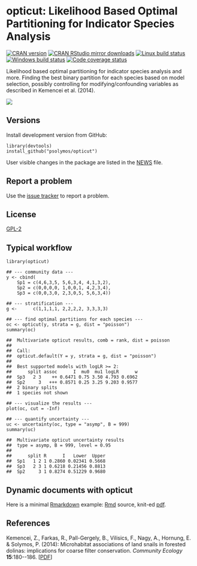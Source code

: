 # opticut: Likelihood Based Optimal Partitioning for Indicator Species Analysis

[![CRAN version](http://www.r-pkg.org/badges/version/opticut)](http://cran.rstudio.com/web/packages/opticut/index.html)
[![CRAN RStudio mirror downloads](http://cranlogs.r-pkg.org/badges/grand-total/opticut)](http://cran.rstudio.com/web/packages/opticut/index.html)
[![Linux build status](https://travis-ci.org/psolymos/opticut.svg?branch=master)](https://travis-ci.org/psolymos/opticut)
[![Windows build status](https://ci.appveyor.com/api/projects/status/g6k5txb3v3i4wres?svg=true)](https://ci.appveyor.com/project/psolymos/opticut)
[![Code coverage status](https://codecov.io/gh/psolymos/opticut/branch/master/graph/badge.svg)](https://codecov.io/gh/psolymos/opticut)

Likelihood based optimal partitioning for indicator species analysis and more.
Finding the best binary partition for each species based on
model selection, possibly controlling for modifying/confounding
variables as described in Kemencei et al. (2014).

![](https://github.com/psolymos/opticut/raw/master/extras/oc-logo.gif)

## Versions

Install development version from GitHub:

```
library(devtools)
install_github("psolymos/opticut")
```

User visible changes in the package are listed in the [NEWS](https://github.com/psolymos/opticut/blob/master/NEWS.md) file.

## Report a problem

Use the [issue tracker](https://github.com/psolymos/opticut/issues)
to report a problem.

## License

[GPL-2](https://www.gnu.org/licenses/old-licenses/gpl-2.0.en.html)

## Typical workflow

```
library(opticut)

## --- community data ---
y <- cbind(
    Sp1 = c(4,6,3,5, 5,6,3,4, 4,1,3,2),
    Sp2 = c(0,0,0,0, 1,0,0,1, 4,2,3,4),
    Sp3 = c(0,0,3,0, 2,3,0,5, 5,6,3,4))

## --- stratification ---
g <-      c(1,1,1,1, 2,2,2,2, 3,3,3,3)

## --- find optimal partitions for each species ---
oc <- opticut(y, strata = g, dist = "poisson")
summary(oc)

##  Multivariate opticut results, comb = rank, dist = poisson
##
##  Call:
##  opticut.default(Y = y, strata = g, dist = "poisson")
##
##  Best supported models with logLR >= 2:
##      split assoc      I  mu0  mu1 logLR      w
##  Sp3   2 3    ++ 0.6471 0.75 3.50 4.793 0.6962
##  Sp2     3   +++ 0.8571 0.25 3.25 9.203 0.9577
##  2 binary splits
##  1 species not shown

## --- visualize the results ---
plot(oc, cut = -Inf)

## --- quantify uncertainty ---
uc <- uncertainty(oc, type = "asymp", B = 999)
summary(uc)

##  Multivariate opticut uncertainty results
##  type = asymp, B = 999, level = 0.95
##
##      split R      I   Lower  Upper
##  Sp1   1 2 1 0.2860 0.02341 0.5668
##  Sp3   2 3 1 0.6218 0.21456 0.8813
##  Sp2     3 1 0.8274 0.51229 0.9680
```

## Dynamic documents with opticut

Here is a minimal [Rmarkdown](http://rmarkdown.rstudio.com/) example: [Rmd](https://raw.githubusercontent.com/psolymos/opticut/master/extras/opticut-knitr-example.Rmd) source, knit-ed [pdf](https://github.com/psolymos/opticut/raw/master/extras/opticut-knitr-example.pdf).

## References

Kemencei, Z., Farkas, R., Pall-Gergely, B., Vilisics, F., Nagy, A., Hornung,
E. & Solymos, P. (2014): Microhabitat associations of land snails in
forested dolinas: implications for coarse filter conservation.
_Community Ecology_ **15**:180--186. [[PDF](https://drive.google.com/file/d/0B-q59n6LIwYPWnBjLUxvcXJVUXc/view?usp=sharing)]
